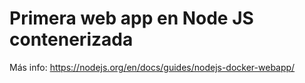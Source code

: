 # Primera web app en Node JS contenerizada

Más info: https://nodejs.org/en/docs/guides/nodejs-docker-webapp/
